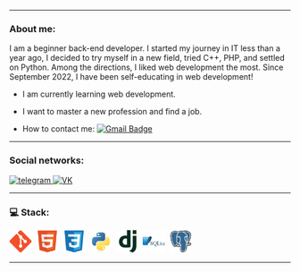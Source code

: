 


---

### About me:

I am a beginner back-end developer. I started my journey in IT less than a year ago, I decided to try myself in a new field, tried C++, PHP, and settled on Python. Among the directions, I liked web development the most. Since September 2022, I have been self-educating in web development!

- I am currently learning web development.
- I want to master a new profession and find a job.

- How to contact me: [![Gmail Badge](https://img.shields.io/badge/-Gmail-red?style=flat&logo=Gmail&logoColor=white)](mailto:SAZH.user@gmail.com)

---

### Social networks:

  <div id="badges">
    <a href="" target="_blank">
      <img src="https://cdn-icons-png.flaticon.com/512/2111/2111646.png" width="40" height="40" alt="telegram" />
    </a>
    <a href="https://vk.com/givinity" target="_blank">
      <img src="https://cdn-icons-png.flaticon.com/512/145/145813.png" width="40" height="40" alt="VK"/>
    </a>
  </div>

---

### 💻 Stack:

<div>
  <img src="https://github.com/devicons/devicon/blob/master/icons/git/git-original.svg" title="git" alt="git" width="40" height="40"/>&nbsp
  <img src="https://github.com/devicons/devicon/blob/master/icons/html5/html5-original.svg" title="html5" alt="html5" width="40" height="40"/>&nbsp
  <img src="https://github.com/devicons/devicon/blob/master/icons/css3/css3-original.svg" title="css" alt="css" width="40" height="40"/>&nbsp
  <img src="https://github.com/devicons/devicon/blob/master/icons/python/python-original.svg" title="py" alt="py" width="40" height="40"/>&nbsp
  <img src="https://github.com/devicons/devicon/blob/master/icons/django/django-plain.svg" title="dj" alt="dj" width="40" height="40"/>&nbsp
  <img src="https://github.com/devicons/devicon/blob/master/icons/sqlite/sqlite-original-wordmark.svg" title="lite" alt="lite" width="40" height="40"/>&nbsp
  <img src="https://github.com/devicons/devicon/blob/master/icons/postgresql/postgresql-original.svg" title="post" alt="post" width="40" height="40"/>&nbsp

</div>

---

